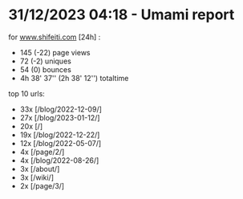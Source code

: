 # 31/12/2023 04:18 - Umami report
for www.shifeiti.com [24h] :

 - 145 (-22) page views
 - 72 (-2) uniques
 - 54 (0) bounces
 - 4h 38' 37'' (2h 38' 12'') totaltime


top 10 urls:
 - 33x [/blog/2022-12-09/]
 - 27x [/blog/2023-01-12/]
 - 20x [/]
 - 19x [/blog/2022-12-22/]
 - 12x [/blog/2022-05-07/]
 - 4x [/page/2/]
 - 4x [/blog/2022-08-26/]
 - 3x [/about/]
 - 3x [/wiki/]
 - 2x [/page/3/]


